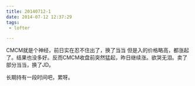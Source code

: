 ```yaml
---
title: 20140712-1
date: 2014-07-12 12:37:29
tags:
 - lofter

---
```


CMCM就是个神经，前日实在忍不住出了，换了当当
但是入的价格略高，都涨起了。结果也没多好。反而CMCM收盘前突然猛起，昨日继续涨。欲哭无泪。卖了部分当当，换了JD。

长期持有一段时间吧，累呀。
